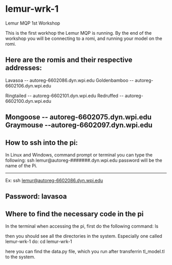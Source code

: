 # lemur-wrk-1
Lemur MQP 1st Workshop

This is the first workhop the Lemur MQP is running. By the end of the workshop you will be connecting to a romi, and running your model on the romi.

Here are the romis and their respective addresses:
-------------------------------------------------
Lavasoa -- autoreg-6602086.dyn.wpi.edu
Goldenbamboo -- autoreg-6602106.dyn.wpi.edu

Ringtailed -- autoreg-6602101.dyn.wpi.edu
Redruffed -- autoreg-6602100.dyn.wpi.edu

Mongoose -- autoreg-6602075.dyn.wpi.edu
Graymouse --autoreg-6602097.dyn.wpi.edu
--------------------------------------------------

## How to ssh into the pi:

In Linux and Windows, command prompt or terminal you can type the following:
ssh lemur@autoreg-#######.dyn.wpi.edu
password will be the name of the Pi.

-------------------------------------------------
Ex:
ssh lemur@autoreg-6602086.dyn.wpi.edu

Password: lavasoa
-------------------------------------------------


## Where to find the necessary code in the pi

In the terminal when accessing the pi, first do the following command:
ls

then you should see all the directories in the system. Especially one called lemur-wrk-1
do:
cd lemur-wrk-1

here you can find the data.py file, which you run after transferrin tl_model.tl to the system.
